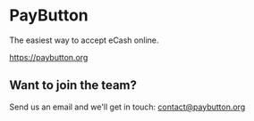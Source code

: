 # PayButton
The easiest way to accept eCash online.

https://paybutton.org

## Want to join the team?

Send us an email and we'll get in touch: contact@paybutton.org
